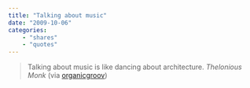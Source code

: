 ```yaml
---
title: "Talking about music"
date: "2009-10-06"
categories:
    - "shares"
    - "quotes"
---
```


> Talking about music is like dancing about architecture.
> <cite>Thelonious Monk</cite> (via [organicgroov](http://organicgroov.tumblr.com/))
